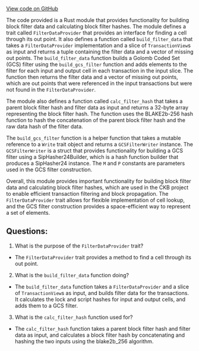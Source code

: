 [View code on GitHub](https://github.com/nervosnetwork/ckb/blob/develop/util/types/src/utilities/block_filter.rs)

The code provided is a Rust module that provides functionality for building block filter data and calculating block filter hashes. The module defines a trait called `FilterDataProvider` that provides an interface for finding a cell through its out point. It also defines a function called `build_filter_data` that takes a `FilterDataProvider` implementation and a slice of `TransactionView`s as input and returns a tuple containing the filter data and a vector of missing out points. The `build_filter_data` function builds a Golomb Coded Set (GCS) filter using the `build_gcs_filter` function and adds elements to the filter for each input and output cell in each transaction in the input slice. The function then returns the filter data and a vector of missing out points, which are out points that were referenced in the input transactions but were not found in the `FilterDataProvider`.

The module also defines a function called `calc_filter_hash` that takes a parent block filter hash and filter data as input and returns a 32-byte array representing the block filter hash. The function uses the BLAKE2b-256 hash function to hash the concatenation of the parent block filter hash and the raw data hash of the filter data.

The `build_gcs_filter` function is a helper function that takes a mutable reference to a `Write` trait object and returns a `GCSFilterWriter` instance. The `GCSFilterWriter` is a struct that provides functionality for building a GCS filter using a SipHasher24Builder, which is a hash function builder that produces a SipHasher24 instance. The `M` and `P` constants are parameters used in the GCS filter construction.

Overall, this module provides important functionality for building block filter data and calculating block filter hashes, which are used in the CKB project to enable efficient transaction filtering and block propagation. The `FilterDataProvider` trait allows for flexible implementation of cell lookup, and the GCS filter construction provides a space-efficient way to represent a set of elements.
## Questions:
 1. What is the purpose of the `FilterDataProvider` trait?
- The `FilterDataProvider` trait provides a method to find a cell through its out point.

2. What is the `build_filter_data` function doing?
- The `build_filter_data` function takes a `FilterDataProvider` and a slice of `TransactionView`s as input, and builds filter data for the transactions. It calculates the lock and script hashes for input and output cells, and adds them to a GCS filter.

3. What is the `calc_filter_hash` function used for?
- The `calc_filter_hash` function takes a parent block filter hash and filter data as input, and calculates a block filter hash by concatenating and hashing the two inputs using the blake2b_256 algorithm.
